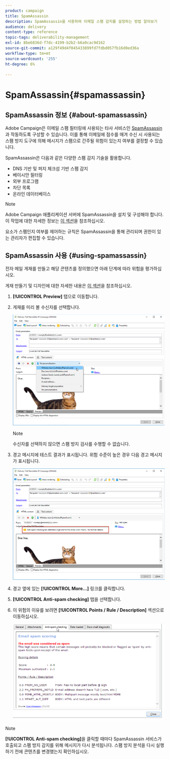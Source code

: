 ```yaml
---
product: campaign
title: SpamAssassin
description: SpamAssassin을 사용하여 이메일 스팸 감지를 설정하는 방법 알아보기
audience: delivery
content-type: reference
topic-tags: deliverability-management
exl-id: 8be6836d-f7dc-4199-b2b2-b6a9cac9d162
source-git-commit: a129f49d4f045433899fd7fdbd057fb16d0ed36a
workflow-type: tm+mt
source-wordcount: '255'
ht-degree: 6%

---
```


# SpamAssassin{#spamassassin}

## SpamAssassin 정보 {#about-spamassassin}

Adobe Campaign은 이메일 스팸 필터링에 사용되는 타사 서비스인 [SpamAssassin](https://spamassassin.apache.org)과 작동하도록 구성할 수 있습니다. 이를 통해 이메일에 점수를 매겨 수신 시 사용되는 스팸 방지 도구에 의해 메시지가 스팸으로 간주될 위험이 있는지 여부를 결정할 수 있습니다.

SpamAssassin은 다음과 같은 다양한 스팸 감지 기술을 활용합니다.

* DNS 기반 및 퍼지 체크섬 기반 스팸 감지
* 베이시안 필터링
* 외부 프로그램
* 차단 목록
* 온라인 데이터베이스

>[!NOTE]
>
>Adobe Campaign 애플리케이션 서버에 SpamAssassin을 설치 및 구성해야 합니다. 이 작업에 대한 자세한 정보는 [이 섹션](../../installation/using/configuring-spamassassin.md)을 참조하십시오.
>
>요소가 스팸인지 여부를 제어하는 규칙은 SpamAssassin을 통해 관리되며 권한이 있는 관리자가 편집할 수 있습니다.

## SpamAssassin 사용 {#using-spamassassin}

전자 메일 게재를 만들고 해당 콘텐츠를 정의했으면 아래 단계에 따라 위험을 평가하십시오.

게재 만들기 및 디자인에 대한 자세한 내용은 [이 섹션](about-email-channel.md)을 참조하십시오.

1. **[!UICONTROL Preview]** 탭으로 이동합니다. 
1. 게재를 미리 볼 수신자를 선택합니다.

   ![](assets/s_tn_del_preview_spamassassin_recipient.png)

   >[!NOTE]
   >
   >수신자를 선택하지 않으면 스팸 방지 검사를 수행할 수 없습니다.

1. 경고 메시지에 테스트 결과가 표시됩니다. 위험 수준이 높은 경우 다음 경고 메시지가 표시됩니다.

   ![](assets/s_tn_del_preview_spamassassin_ko.png)

1. 경고 옆에 있는 **[!UICONTROL More...]** 링크를 클릭합니다.
1. **[!UICONTROL Anti-spam checking]** 탭을 선택합니다. 
1. 이 위험의 이유를 보려면 **[!UICONTROL Points / Rule / Description]** 섹션으로 이동하십시오.

   ![](assets/s_tn_del_msg_spamassassin_ko.png)

>[!NOTE]
>
>**[!UICONTROL Anti-spam checking]**&#x200B;을 클릭할 때마다 SpamAssassin 서비스가 호출되고 스팸 방지 감지를 위해 메시지가 다시 분석됩니다. 스팸 방지 분석을 다시 실행하기 전에 콘텐츠를 변경했는지 확인하십시오.
